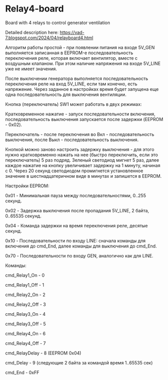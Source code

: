 # Relay4-board
Board with 4 relays to control generator ventilation

Detailed description here:
https://vad-7.blogspot.com/2024/04/relayboard4.html

Алгоритм работы простой - при появлении питания на входе 5V_GEN выполняется  записанная в EEPROM-е последовательность переключения реле, которая включает вентилятор, вместе с воздушным клапаном. При этом наличие напряжения на входе 5V_LINE уже не имеет значения.

После выключении генератора выполняется последовательность переключения реле на вход 5V_LINE, если там конечно, есть напряжение. Через заданное в настройках время будет запущена еще одна последовательность для выключения вентиляции.

Кнопка (переключатель) SW1 может работать в двух режимах:

Кратковременное нажатие - запуск последовательности включения, последовательность выключения запускается после задержки (EEPROM - 0x02).

Переключатель - после переключения во Вкл - последовательность выключения, после Выкл - последовательность выключения.

Кнопкой можно заново настроить задержку выключения - для этого нужно кратковременно нажать на нее (быстро переключить, если это переключатель) 5 раз подряд. Зеленый светодиод мигнет 5 раз, далее каждое нажатие на кнопку увеличивает задержку на 1 минуту, начиная с 0. Через 20 секунд светодиодом промигнется установленное значение в шестнадцатеричном виде в минутах и запишется в EEPROM.

Настройки EEPROM:

0x01 - Минимальная пауза между последовательностями, 0..255 секунд.

0x02 - Задержка выключения после пропадания 5V_LINE, 2 байта, 0..65535 секунд.

0x04 - Команда задержки на время переключения реле, десятые секунд.

0x10 - Последовательности по входу LINE: сначала команды для включения до cmd_End, далее команды для выключения до cmd_End.

0x70 - Последовательности по входу GEN, аналогично как для LINE.

Команды:

cmd_Relay1_On    -  0

cmd_Relay1_Off    - 1

cmd_Relay2_On    - 2

cmd_Relay2_Off    - 3

cmd_Relay3_On    - 4

cmd_Relay3_Off    - 5

cmd_Relay4_On    - 6

cmd_Relay4_Off    - 7

cmd_RelayDelay    - 8 (EEPROM 0x04)

cmd_Delay             - 9 (следующие 2 байта за командой время 1..65535 сек)

cmd_End                - 0xFF
